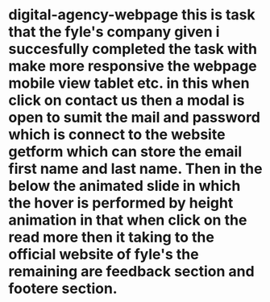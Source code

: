 # digital-agency-webpage this is task that the fyle's company given i succesfully completed the task with make more responsive the webpage mobile view tablet etc. in this when click on contact us then a modal is open to sumit  the mail and password which is connect to the website getform which can store the email first name and last name. Then in the below the animated slide in which the hover is performed by height animation in that when click on the read more then it taking to the official website of fyle's the remaining are feedback section and footere section.
